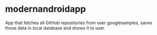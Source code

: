 # modernandroidapp
App that fetches all GitHub repositories from user googlesamples, saves those data in local database and shows it to user.
